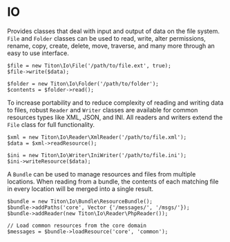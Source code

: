 # IO #

Provides classes that deal with input and output of data on the file system.
`File` and `Folder` classes can be used to read, write, alter permissions, rename,
copy, create, delete, move, traverse, and many more through an easy to use interface.

```hack
$file = new Titon\Io\File('/path/to/file.ext', true);
$file->write($data);

$folder = new Titon\Io\Folder('/path/to/folder');
$contents = $folder->read();
```

To increase portability and to reduce complexity of reading and writing data to files,
robust `Reader` and `Writer` classes are available for common resources types like XML, JSON, and INI.
All readers and writers extend the `File` class for full functionality.

```hack
$xml = new Titon\Io\Reader\XmlReader('/path/to/file.xml');
$data = $xml->readResource();

$ini = new Titon\Io\Writer\IniWriter('/path/to/file.ini');
$ini->writeResource($data);
```

A `Bundle` can be used to manage resources and files from multiple locations.
When reading from a bundle, the contents of each matching file in every location will be merged into a single result.

```hack
$bundle = new Titon\Io\Bundle\ResourceBundle();
$bundle->addPaths('core', Vector {'/messages/', '/msgs/'});
$bundle->addReader(new Titon\Io\Reader\PhpReader());

// Load common resources from the core domain
$messages = $bundle->loadResource('core', 'common');
```